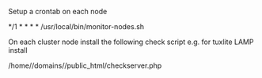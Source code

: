 Setup a crontab on each node 

*/1 * * * * /usr/local/bin/monitor-nodes.sh


On each cluster node install the following check script
e.g. for tuxlite LAMP install

/home/<user>/domains/<node>/public_html/checkserver.php
